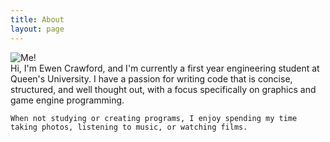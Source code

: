 ```yaml
---
title: About
layout: page
---
```

<div id="about">
  <div id="image">
    <img src="{{ "/assets/images/about.jpg" | remove_first: '/' | absolute_url }}" alt="Me!">
  </div>

  <div id="text">
    Hi, I'm Ewen Crawford, and I'm currently a first year engineering student at
    Queen's University. I have a passion for writing code that is concise, structured, and well thought out, with a focus specifically on graphics and game engine programming.

    When not studying or creating programs, I enjoy spending my time taking photos, listening to music, or watching films.
  </div>
</div>
